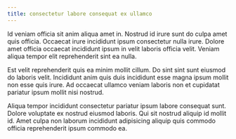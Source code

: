 ```yaml
---
title: consectetur labore consequat ex ullamco
---
```


Id veniam officia sit anim aliqua amet in. Nostrud id irure sunt do culpa amet quis officia. Occaecat irure incididunt ipsum consectetur nulla irure. Dolore amet officia occaecat incididunt ipsum in velit laboris officia velit. Veniam aliqua tempor elit reprehenderit sint ea nulla.

Est velit reprehenderit quis ea minim mollit cillum. Do sint sint sunt eiusmod do laboris velit. Incididunt anim quis duis incididunt esse magna ipsum mollit non esse quis irure. Ad occaecat ullamco veniam laboris non et cupidatat pariatur ipsum mollit nisi nostrud.

Aliqua tempor incididunt consectetur pariatur ipsum labore consequat sunt. Dolore voluptate ex nostrud eiusmod laboris. Qui sit nostrud aliquip id mollit id. Amet culpa non laborum incididunt adipisicing aliquip quis commodo officia reprehenderit ipsum commodo ea.